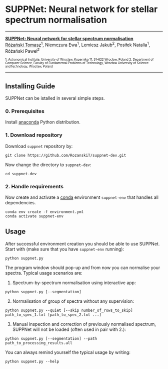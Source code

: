 # SUPPNet: Neural network for stellar spectrum normalisation

---

[__SUPPNet: Neural network for stellar spectrum normalisation__](https://rozanskit.com/suppnet/)\
[Różański Tomasz](https://rozanskit.com/)<sup>1</sup>, Niemczura Ewa<sup>1</sup>, Lemiesz Jakub<sup>2</sup>, Posiłek Natalia<sup>1</sup>, Różański Paweł<sup>2</sup>

<sup><sub>1. Astronomical Institute, University of Wrocław, Kopernika 11, 51-622 Wrocław, Poland 2. Department  of  Computer  Science,  Faculty  of  Fundamental  Problems  of  Technology,  Wrocław  University  of  Science  andTechnology, Wrocław, Poland</sup></sub>

---

## Installing Guide
SUPPNet can be istalled in several simple steps.

### 0. Prerequisites

Install [anaconda](conda.io) Python distribution.

### 1. Download repository

Download `suppnet` repository by:
```
git clone https://github.com/RozanskiT/suppnet-dev.git
```
Now change the directory to `suppnet-dev`:
```
cd suppnet-dev
```

### 2. Handle requirements

Now create and activate a [conda](conda.io) environment `suppnet-env` that handles all dependencies.

```
conda env create -f environment.yml
conda activate suppnet-env
```
## Usage
After successful environment creation you should be able to use SUPPNet. Start with (make sure that you have `suppnet-env` running):
```
python suppnet.py
```
The program window should pop-up and from now you can normalise your spectra. Typical usage scenarios are:

1. Spectrum-by-spectrum normalisation using interactive app:
```
python suppnet.py [--segmentation]
```
2. Normalisation of group of spectra without any supervision:
```
python suppnet.py --quiet [--skip number_of_rows_to_skip] path_to_spec_1.txt [path_to_spec_2.txt ...]
```
3. Manual inspection and correction of previously normalised spectrum, SUPPNet will not be loaded (often used in pair with 2.):
```
python suppnet.py [--segmentation] --path path_to_processing_results.all
```

You can always remind yourself the typical usage by writing:
```
python suppnet.py --help
```
